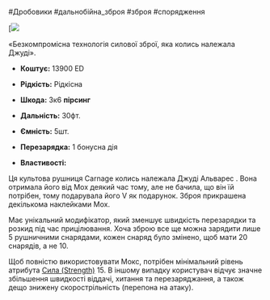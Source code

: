 #Дробовики #дальнобійна_зброя #зброя #спорядження 

[![](https://static.wikia.nocookie.net/cyberpunk/images/d/db/Carnage_Mox.png/revision/latest/scale-to-width-down/350?cb=20220804114126)

«Безкомпромісна технологія силової зброї, яка колись належала Джуді».

- **Коштує:** 13900 ED
- **Рідкість:** Рідкісна

- **Шкода:** 3к6 **пірсинг**
- **Дальність:** 30фт.
- **Ємність:** 5шт.
- **Перезарядка:** 1 бонусна дія
- **Властивості:** 

Ця культова рушниця Carnage колись належала Джуді Альварес . Вона отримала його від Mox деякий час тому, але не бачила, що він їй потрібен, тому подарувала його V як подарунок. Зброя прикрашена декількома наклейками Mox. 

Має унікальний модифікатор, який зменшує швидкість перезарядки та розкид під час прицілювання. Хоча зброю все ще можна зарядити лише 5 рушничними снарядами, кожен снаряд було змінено, щоб мати 20 снарядів, а не 10.

Щоб повністю використовувати Мокс, потрібен мінімальний рівень атрибута [Сила (Strength)](../../../../Характеристики/Сила%20(Strength).md) 15. В іншому випадку користувач відчує значне збільшення швидкості віддачі, хитання та перезаряджання, а також дещо знижену скорострільність (перепона на атаку).
